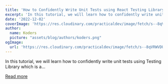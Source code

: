 ```yaml
---
title: 'How to Confidently Write Unit Tests using React Testing Library'
excerpt: 'In this tutorial, we will learn how to confidently write unit tests using Testing Library which is a...'
date: '2022-12-02'
coverImage: 'https://res.cloudinary.com/practicaldev/image/fetch/s--8qVRWVDU--/c_imagga_scale,f_auto,fl_progressive,h_420,q_auto,w_1000/https://dev-to-uploads.s3.amazonaws.com/uploads/articles/9mfz4i4f5vfpt084jiwk.jpg'
author:
  name: Koders
  picture: "assets/blog/authors/koders.png"
ogImage:
  url: 'https://res.cloudinary.com/practicaldev/image/fetch/s--8qVRWVDU--/c_imagga_scale,f_auto,fl_progressive,h_420,q_auto,w_1000/https://dev-to-uploads.s3.amazonaws.com/uploads/articles/9mfz4i4f5vfpt084jiwk.jpg'
---
```


In this tutorial, we will learn how to confidently write unit tests using Testing Library which is a...

[Read more](https://dev.to/myogeshchavan97/how-to-confidently-write-unit-tests-using-react-testing-library-42de)
